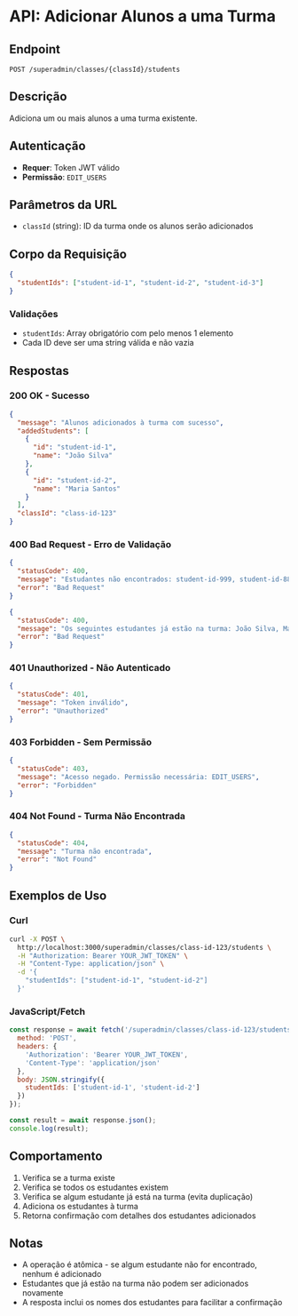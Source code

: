 # API: Adicionar Alunos a uma Turma

## Endpoint
```
POST /superadmin/classes/{classId}/students
```

## Descrição
Adiciona um ou mais alunos a uma turma existente.

## Autenticação
- **Requer**: Token JWT válido
- **Permissão**: `EDIT_USERS`

## Parâmetros da URL
- `classId` (string): ID da turma onde os alunos serão adicionados

## Corpo da Requisição
```json
{
  "studentIds": ["student-id-1", "student-id-2", "student-id-3"]
}
```

### Validações
- `studentIds`: Array obrigatório com pelo menos 1 elemento
- Cada ID deve ser uma string válida e não vazia

## Respostas

### 200 OK - Sucesso
```json
{
  "message": "Alunos adicionados à turma com sucesso",
  "addedStudents": [
    {
      "id": "student-id-1",
      "name": "João Silva"
    },
    {
      "id": "student-id-2", 
      "name": "Maria Santos"
    }
  ],
  "classId": "class-id-123"
}
```

### 400 Bad Request - Erro de Validação
```json
{
  "statusCode": 400,
  "message": "Estudantes não encontrados: student-id-999, student-id-888",
  "error": "Bad Request"
}
```

```json
{
  "statusCode": 400,
  "message": "Os seguintes estudantes já estão na turma: João Silva, Maria Santos",
  "error": "Bad Request"
}
```

### 401 Unauthorized - Não Autenticado
```json
{
  "statusCode": 401,
  "message": "Token inválido",
  "error": "Unauthorized"
}
```

### 403 Forbidden - Sem Permissão
```json
{
  "statusCode": 403,
  "message": "Acesso negado. Permissão necessária: EDIT_USERS",
  "error": "Forbidden"
}
```

### 404 Not Found - Turma Não Encontrada
```json
{
  "statusCode": 404,
  "message": "Turma não encontrada",
  "error": "Not Found"
}
```

## Exemplos de Uso

### Curl
```bash
curl -X POST \
  http://localhost:3000/superadmin/classes/class-id-123/students \
  -H "Authorization: Bearer YOUR_JWT_TOKEN" \
  -H "Content-Type: application/json" \
  -d '{
    "studentIds": ["student-id-1", "student-id-2"]
  }'
```

### JavaScript/Fetch
```javascript
const response = await fetch('/superadmin/classes/class-id-123/students', {
  method: 'POST',
  headers: {
    'Authorization': 'Bearer YOUR_JWT_TOKEN',
    'Content-Type': 'application/json'
  },
  body: JSON.stringify({
    studentIds: ['student-id-1', 'student-id-2']
  })
});

const result = await response.json();
console.log(result);
```

## Comportamento
1. Verifica se a turma existe
2. Verifica se todos os estudantes existem
3. Verifica se algum estudante já está na turma (evita duplicação)
4. Adiciona os estudantes à turma
5. Retorna confirmação com detalhes dos estudantes adicionados

## Notas
- A operação é atômica - se algum estudante não for encontrado, nenhum é adicionado
- Estudantes que já estão na turma não podem ser adicionados novamente
- A resposta inclui os nomes dos estudantes para facilitar a confirmação
